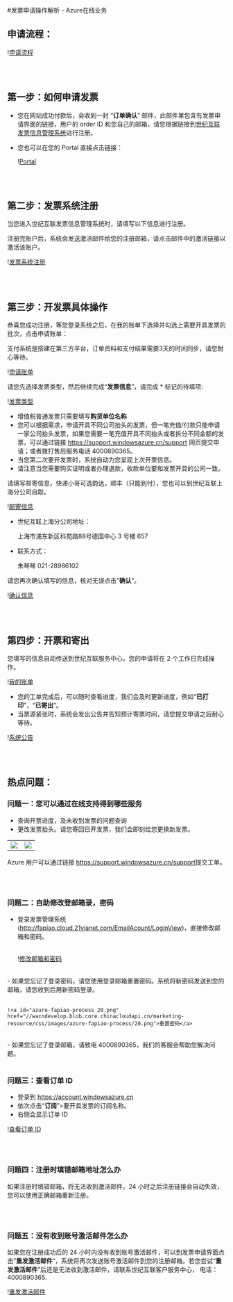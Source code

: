 <properties
	pageTitle="发票申请操作解析 - Azure在线业务 | Azure"
    description="介绍发票申请操作流程及常见问题"
    services=""
    documentationCenter=""
    authors=""
    manager=""
    editor=""
    tags=""/>


#发票申请操作解析 - Azure在线业务

## 申请流程：
!<a id="azure-fapiao-process_01.PNG" href="//wacndevelop.blob.core.chinacloudapi.cn/marketing-resource/css/images/azure-fapiao-process/01.PNG">申请流程</a>

<br />
<br />

## 第一步：如何申请发票

- 您在网站成功付款后，会收到一封 “**订单确认**” 邮件，此邮件里包含有发票申请界面的链接，用户的 order ID 和您自己的邮箱，请您根据链接到<a id="azure-fapiao-process_Register" href="http://fapiao.cloud.21vianet.com/EmailAcount/Register">世纪互联发票信息管理系统</a>进行注册。

- 您也可以在您的 Portal 直接点击链接：

	!<a id="azure-fapiao-process_02.png" href="//wacndevelop.blob.core.chinacloudapi.cn/marketing-resource/css/images/azure-fapiao-process/02.png">Portal</a>

<br />
<br />

## 第二步：发票系统注册

当您进入世纪互联发票信息管理系统时，请填写以下信息进行注册。

注册完账户后，系统会发送激活邮件给您的注册邮箱，请点击邮件中的激活链接以激活该账户。

!<a id="azure-fapiao-process_03.png" href="//wacndevelop.blob.core.chinacloudapi.cn/marketing-resource/css/images/azure-fapiao-process/03.png">发票系统注册</a>

<br />
<br />

## 第三步：开发票具体操作

恭喜您成功注册，等您登录系统之后，在我的账单下选择并勾选上需要开具发票的批次，点击申请账单：

支付系统是搭建在第三方平台，订单资料和支付结果需要3天的时间同步，请您耐心等待。
	
!<a id="azure-fapiao-process_04.png" href="//wacndevelop.blob.core.chinacloudapi.cn/marketing-resource/css/images/azure-fapiao-process/04.png">申请账单</a>

请您先选择发票类型，然后继续完成“**发票信息**”，请完成 * 标记的待填项:

!<a id="azure-fapiao-process_05.png" href="//wacndevelop.blob.core.chinacloudapi.cn/marketing-resource/css/images/azure-fapiao-process/05.png">发票类型</a>

- 增值税普通发票只需要填写**购货单位名称**
- 您可以根据需求，申请开具不同公司抬头的发票，但一笔充值/付款只能申请一家公司抬头发票，如果您需要一笔充值开具不同抬头或者拆分不同金额的发票，可以通过链接 <a id="azure-fapiao-process_support" href="https://support.windowsazure.cn/support">https://support.windowsazure.cn/support</a> 网页提交申请；或者拨打售后服务电话 4000890365。
- 当您第二次要开发票时，系统自动为您呈现上次开票信息。
- 请注意当您需要购买证明或者办理退款，收款单位要和发票开具的公司一致。

请填写邮寄信息，快递小哥可选韵达，顺丰（只能到付），您也可以到世纪互联上海分公司自取。

!<a id="azure-fapiao-process_06.png" href="//wacndevelop.blob.core.chinacloudapi.cn/marketing-resource/css/images/azure-fapiao-process/06.png">邮寄信息</a>

- 世纪互联上海分公司地址： 

	上海市浦东新区科苑路88号德国中心 3 号楼 657

- 联系方式： 

	朱琴琴    021-28986102

请您再次确认填写的信息，核对无误点击“**确认**”。

!<a id="azure-fapiao-process_07.png" href="//wacndevelop.blob.core.chinacloudapi.cn/marketing-resource/css/images/azure-fapiao-process/07.png">确认信息</a>

<br />
<br />

## 第四步：开票和寄出

您填写的信息自动传送到世纪互联服务中心，您的申请将在 2 个工作日完成操作。

!<a id="azure-fapiao-process_08.png" href="//wacndevelop.blob.core.chinacloudapi.cn/marketing-resource/css/images/azure-fapiao-process/08.png">我的账单</a>

- 您的工单完成后，可以随时查看进度，我们会及时更新进度，例如“**已打印**”，“**已寄出**”。
- 当票源紧张时，系统会发出公告并告知预计寄票时间，请您提交申请之后耐心等待。

!<a id="azure-fapiao-process_09.png" href="//wacndevelop.blob.core.chinacloudapi.cn/marketing-resource/css/images/azure-fapiao-process/09.png">系统公告</a>

<br />
<br />

## 热点问题：

### 问题一：您可以通过在线支持得到哪些服务

- 查询开票进度，及未收到发票的问题查询
- 更改发票抬头。请您寄回已开发票，我们会即刻给您更换新发票。

<table width="100%" border="0" cellspacing="0" cellpadding="0" style="table-layout:fixed;">
  <tr>
    <td><img src="//wacndevelop.blob.core.chinacloudapi.cn/marketing-resource/css/images/azure-fapiao-process/10.png" /></td>
	<td><img src="//wacndevelop.blob.core.chinacloudapi.cn/marketing-resource/css/images/azure-fapiao-process/11.png" /></td>
  </tr>
</table>

Azure 用户可以通过链接 <a id="azure-fapiao-process_support-1" href="https://support.windowsazure.cn/support">https://support.windowsazure.cn/support</a>提交工单。

<br />
<br />

### 问题二：自助修改登邮箱录，密码

- 登录发票管理系统 (<a id="azure-fapiao-process_LoginView" href="http://fapiao.cloud.21vianet.com/EmailAcount/LoginView">http://fapiao.cloud.21vianet.com/EmailAcount/LoginView</a>)，直接修改邮箱和密码。
<br /><br />

	!<a id="azure-fapiao-process_12.png" href="//wacndevelop.blob.core.chinacloudapi.cn/marketing-resource/css/images/azure-fapiao-process/12.png">修改邮箱和密码</a>
<br />
- 如果您忘记了登录密码，请您使用登录邮箱重置密码。系统将新密码发送到您的邮箱，请您收到后用新密码登录。
<br /><br />

	!<a id="azure-fapiao-process_20.png" href="//wacndevelop.blob.core.chinacloudapi.cn/marketing-resource/css/images/azure-fapiao-process/20.png">重置密码</a>

<br />
- 如果您忘记了登录邮箱，请致电 4000890365，我们的客服会帮助您解决问题。

<br />
<br />

### 问题三：查看订单 ID

- 登录到 <a id="azure-fapiao-process_account.windowsazure.cn" href="https://account.windowsazure.cn">https://account.windowsazure.cn</a>
- 依次点击“**订阅**”>要开具发票的订阅名称。
- 右侧会显示订单 ID

!<a id="azure-fapiao-process_17.png" href="//wacndevelop.blob.core.chinacloudapi.cn/marketing-resource/css/images/azure-fapiao-process/17.png">查看订单 ID</a>

<br />
<br />

### 问题四：注册时填错邮箱地址怎么办

如果注册时填错邮箱，将无法收到激活邮件，24 小时之后注册链接会自动失效，您可以使用正确邮箱重新注册。

<br />
<br />

### 问题五：没有收到账号激活邮件怎么办

如果您在注册成功后的 24 小时内没有收到账号激活邮件，可以到发票申请界面点击”**重发激活邮件**“，系统将再次发送账号激活邮件到您的注册邮箱。若您尝试“**重发激活邮件**”后还是无法收到激活邮件，请联系世纪互联客户服务中心， 电话：4000890365. 

!<a id="azure-fapiao-process_18.png" href="//wacndevelop.blob.core.chinacloudapi.cn/marketing-resource/css/images/azure-fapiao-process/18.png">重发激活邮件</a>

